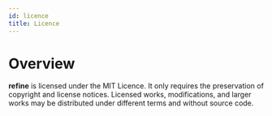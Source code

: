```yaml
---
id: licence
title: Licence
---
```


# Overview

**refine** is licensed under the MIT Licence. It only requires the preservation of copyright and license notices. Licensed works, modifications, and larger works may be distributed under different terms and without source code.
